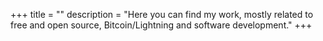 +++
title = ""
description = "Here you can find my work, mostly related to free and open source, Bitcoin/Lightning and software development."
+++
